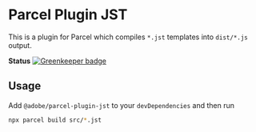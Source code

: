 # Parcel Plugin JST

This is a plugin for Parcel which compiles `*.jst` templates into `dist/*.js` output. 

**Status**
[![Greenkeeper badge](https://badges.greenkeeper.io/adobe/parcel-plugin-jst.svg)](https://greenkeeper.io/)

## Usage

Add `@adobe/parcel-plugin-jst` to your `devDependencies` and then run

```bash
npx parcel build src/*.jst
```
